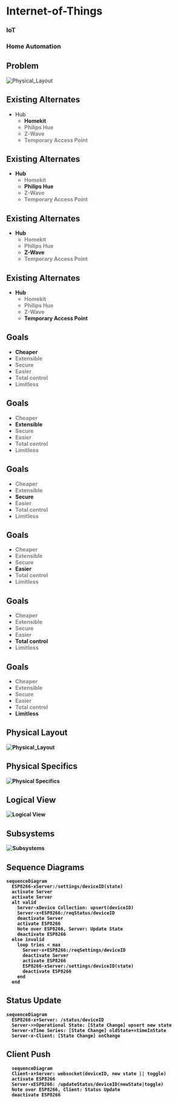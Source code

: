 <!-- slide -->
# Internet-of-Things
### IoT
### Home Automation
<!-- slide -->
## Problem
![Physical_Layout](/docs/assets/Problem.png)

<!-- slide -->
## Existing Alternates
- Hub
  - <strong>Homekit</string>
  - <a style="color: grey">Philips Hue</a>
  - <a style="color: grey">Z-Wave</a>
  - <a style="color: grey">Temporary Access Point</a>

<!-- slide -->
## Existing Alternates
- Hub
  - <a style="color: grey">Homekit</a>
  - <strong>Philips Hue</string>
  - <a style="color: grey">Z-Wave</a>
  - <a style="color: grey">Temporary Access Point</a>

<!-- slide -->
## Existing Alternates
- Hub
  - <a style="color: grey">Homekit</a>
  - <a style="color: grey">Philips Hue</a>
  - <strong>Z-Wave</strong>
  - <a style="color: grey">Temporary Access Point</a>

<!-- slide -->
## Existing Alternates
- Hub
  - <a style="color: grey">Homekit</a>
  - <a style="color: grey">Philips Hue</a>
  - <a style="color: grey">Z-Wave</a>
  - <strong>Temporary Access Point</string>

<!-- slide -->
## Goals
- <strong>Cheaper</string>
- <a style="color: grey">Extensible</a>
- <a style="color: grey">Secure</a>
- <a style="color: grey">Easier</a>
- <a style="color: grey">Total control</a>
- <a style="color: grey">Limitless</a>

<!-- slide -->
## Goals
- <a style="color: grey">Cheaper</a>
- <strong>Extensible</string>
- <a style="color: grey">Secure</a>
- <a style="color: grey">Easier</a>
- <a style="color: grey">Total control</a>
- <a style="color: grey">Limitless</a>

<!-- slide -->
## Goals
- <a style="color: grey">Cheaper</a>
- <a style="color: grey">Extensible</a>
- <strong>Secure</string>
- <a style="color: grey">Easier</a>
- <a style="color: grey">Total control</a>
- <a style="color: grey">Limitless</a>

<!-- slide -->
## Goals
- <a style="color: grey">Cheaper</a>
- <a style="color: grey">Extensible</a>
- <a style="color: grey">Secure</a>
- <strong>Easier</string>
- <a style="color: grey">Total control</a>
- <a style="color: grey">Limitless</a>

<!-- slide -->
## Goals
- <a style="color: grey">Cheaper</a>
- <a style="color: grey">Extensible</a>
- <a style="color: grey">Secure</a>
- <a style="color: grey">Easier</a>
- <strong>Total control</string>
- <a style="color: grey">Limitless</a>

<!-- slide -->
## Goals
- <a style="color: grey">Cheaper</a>
- <a style="color: grey">Extensible</a>
- <a style="color: grey">Secure</a>
- <a style="color: grey">Easier</a>
- <a style="color: grey">Total control</a>
- <strong>Limitless</strong>

<!-- slide -->
## Physical Layout
![Physical_Layout](/docs/assets/Physical_Layout.png)

<!-- slide -->
## Physical Specifics
![Physical Specifics](/docs/assets/Physical_Specifics.png)

<!-- slide -->
## Logical View

![Logical View](/docs/assets/logical_view.png)
<!-- slide -->
## Subsystems

![Subsystems](/docs/assets/subsystems.png)
<!-- slide -->

## Sequence Diagrams

```@mermaid
sequenceDiagram
  ESP8266-xServer:/settings/deviceID(state)
  activate Server
  activate Server
  alt valid
    Server-xDevice Collection: upsert(deviceID)
    Server-x+ESP8266:/reqStatus/deviceID
    deactivate Server
    activate ESP8266
    Note over ESP8266, Server: Update State
    deactivate ESP8266
  else invalid
    loop tries < max
      Server-x+ESP8266:/reqSettings/deviceID
      deactivate Server
      activate ESP8266
      ESP8266-xServer:/settings/deviceID(state)
      deactivate ESP8266
    end
  end
```
<!-- slide -->
## Status Update

```@mermaid
sequenceDiagram
  ESP8266-x+Server: /status/deviceID
  Server->>Operational State: [State Change] upsert new state
  Server-xTime Series: [State Change] oldState+=timeInState
  Server-x-Client: [State Change] onChange
```

<!-- slide -->
##  Client Push

```@mermaid
  sequenceDiagram
  Client-x+Server: websocket(deviceID, new state || toggle)
  activate ESP8266
  Server-xESP8266: /updateStatus/deviceID(newState|toggle)
  Note over ESP8266, Client: Status Update
  deactivate ESP8266
```
